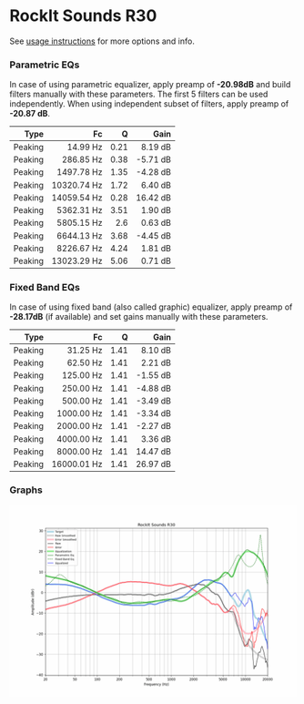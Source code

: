 # RockIt Sounds R30
See [usage instructions](https://github.com/jaakkopasanen/AutoEq#usage) for more options and info.

### Parametric EQs
In case of using parametric equalizer, apply preamp of **-20.98dB** and build filters manually
with these parameters. The first 5 filters can be used independently.
When using independent subset of filters, apply preamp of **-20.87 dB**.

| Type    | Fc          |    Q | Gain     |
|--------:|------------:|-----:|---------:|
| Peaking | 14.99 Hz    | 0.21 | 8.19 dB  |
| Peaking | 286.85 Hz   | 0.38 | -5.71 dB |
| Peaking | 1497.78 Hz  | 1.35 | -4.28 dB |
| Peaking | 10320.74 Hz | 1.72 | 6.40 dB  |
| Peaking | 14059.54 Hz | 0.28 | 16.42 dB |
| Peaking | 5362.31 Hz  | 3.51 | 1.90 dB  |
| Peaking | 5805.15 Hz  | 2.6  | 0.63 dB  |
| Peaking | 6644.13 Hz  | 3.68 | -4.45 dB |
| Peaking | 8226.67 Hz  | 4.24 | 1.81 dB  |
| Peaking | 13023.29 Hz | 5.06 | 0.71 dB  |

### Fixed Band EQs
In case of using fixed band (also called graphic) equalizer, apply preamp of **-28.17dB**
(if available) and set gains manually with these parameters.

| Type    | Fc          |    Q | Gain     |
|--------:|------------:|-----:|---------:|
| Peaking | 31.25 Hz    | 1.41 | 8.10 dB  |
| Peaking | 62.50 Hz    | 1.41 | 2.21 dB  |
| Peaking | 125.00 Hz   | 1.41 | -1.55 dB |
| Peaking | 250.00 Hz   | 1.41 | -4.88 dB |
| Peaking | 500.00 Hz   | 1.41 | -3.49 dB |
| Peaking | 1000.00 Hz  | 1.41 | -3.34 dB |
| Peaking | 2000.00 Hz  | 1.41 | -2.27 dB |
| Peaking | 4000.00 Hz  | 1.41 | 3.36 dB  |
| Peaking | 8000.00 Hz  | 1.41 | 14.47 dB |
| Peaking | 16000.01 Hz | 1.41 | 26.97 dB |

### Graphs
![](./RockIt%20Sounds%20R30.png)
